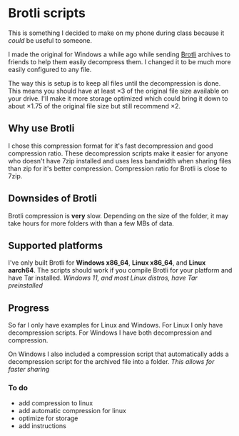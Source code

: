 # Brotli scripts

This is something I decided to make on my phone during class because it *could* be useful to someone.

I made the original for Windows a while ago while sending [Brotli](https://github.com/google/brotli) archives to friends to help them easily decompress them. I changed it to be much more easily configured to any file.

The way this is setup is to keep all files until the decompression is done. This means you should have at least ×3 of the original file size available on your drive. I'll make it more storage optimized which could bring it down to about ×1.75 of the original file size but still recommend ×2.

## Why use Brotli

I chose this compression format for it's fast decompression and good compression ratio. These decompression scripts make it easier for anyone who doesn't have 7zip installed and uses less bandwidth when sharing files than zip for it's better compression. Compression ratio for Brotli is close to 7zip.

## Downsides of Brotli

Brotli compression is **very** slow. Depending on the size of the folder, it may take hours for more folders with than a few MBs of data.

## Supported platforms

I've only built Brotli for **Windows x86_64**, **Linux x86_64**, and **Linux aarch64**. The scripts should work if you compile Brotli for your platform and have Tar installed. *Windows 11, and most Linux distros, have Tar preinstalled*

## Progress

So far I only have examples for Linux and Windows. For Linux I only have decompression scripts. For Windows I have both decompression and compression.

On Windows I also included a compression script that automatically adds a decompression script for the archived file into a folder. *This allows for faster sharing*

### To do

- add compression to linux
- add automatic compression for linux
- optimize for storage
- add instructions

